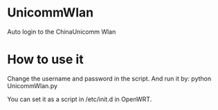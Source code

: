 UnicommWlan
===========

Auto login to the ChinaUnicomm Wlan

How to use it
=============

Change the username and password in the script.
And run it by:
python UnicommWlan.py

You can set it as a script in /etc/init.d in OpenWRT.
